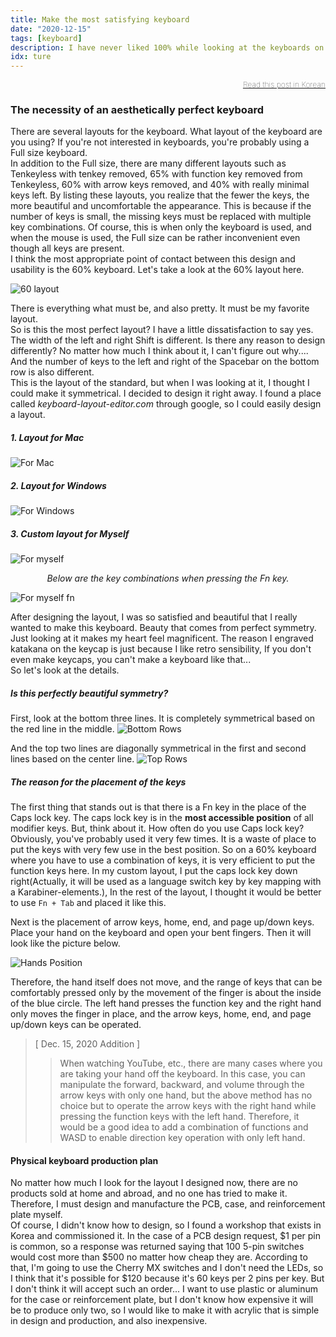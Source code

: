 ```yaml
---
title: Make the most satisfying keyboard
date: "2020-12-15"
tags: [keyboard]
description: I have never liked 100% while looking at the keyboards on the market. In the end, I decided to try making my own keyboard. And this is the first post logging the process.
idx: ture
---
```


<div style="text-align:right;font-size:0.875em;font-weight:100">

  [Read this post in Korean](./ko/)
</div>

### The necessity of an aesthetically perfect keyboard
There are several layouts for the keyboard. What layout of the keyboard are you using? If you're not interested in keyboards, you're probably using a Full size keyboard.  
In addition to the Full size, there are many different layouts such as Tenkeyless with tenkey removed, 65% with function key removed from Tenkeyless, 60% with arrow keys removed, and 40% with really minimal keys left. By listing these layouts, you realize that the fewer the keys, the more beautiful and uncomfortable the appearance. This is because if the number of keys is small, the missing keys must be replaced with multiple key combinations. Of course, this is when only the keyboard is used, and when the mouse is used, the Full size can be rather inconvenient even though all keys are present.  
I think the most appropriate point of contact between this design and usability is the 60% keyboard. Let's take a look at the 60% layout here.

![60 layout](./60-layout.png)

There is everything what must be, and also pretty. It must be my favorite layout.  
So is this the most perfect layout? I have a little dissatisfaction to say yes. The width of the left and right Shift is different. Is there any reason to design differently? No matter how much I think about it, I can't figure out why.... And the number of keys to the left and right of the Spacebar on the bottom row is also different.  
This is the layout of the standard, but when I was looking at it, I thought I could make it symmetrical. I decided to design it right away. I found a place called *keyboard-layout-editor.com* through google, so I could easily design a layout.

##### 1. Layout for Mac
![For Mac](./layout/formac.png)

##### 2. Layout for Windows
![For Windows](./layout/forwindows.png)

##### 3. Custom layout for Myself
![For myself](./layout/formyself.png)

<div style="text-align:center;font-style:italic;">Below are the key combinations when pressing the Fn key.</div>

![For myself fn](./layout/formyself-fn.png)

After designing the layout, I was so satisfied and beautiful that I really wanted to make this keyboard. Beauty that comes from perfect symmetry. Just looking at it makes my heart feel magnificent. The reason I engraved katakana on the keycap is just because I like retro sensibility, If you don't even make keycaps, you can't make a keyboard like that...  
So let's look at the details.

##### Is this perfectly beautiful symmetry?
<p>

First, look at the bottom three lines. It is completely symmetrical based on the red line in the middle.
![Bottom Rows](./layout/bottomrows.png)
</p>
<p>

And the top two lines are diagonally symmetrical in the first and second lines based on the center line.
![Top Rows](./layout/toprows.png)
</p>

##### The reason for the placement of the keys
The first thing that stands out is that there is a Fn key in the place of the Caps lock key. The caps lock key is in the **most accessible position** of all modifier keys. But, think about it. How often do you use Caps lock key? Obviously, you've probably used it very few times. It is a waste of place to put the keys with very few use in the best position. So on a 60% keyboard where you have to use a combination of keys, it is very efficient to put the function keys here. In my custom layout, I put the caps lock key down right(Actually, it will be used as a language switch key by key mapping with a Karabiner-elements.), In the rest of the layout, I thought it would be better to use `Fn + Tab` and placed it like this.

Next is the placement of arrow keys, home, end, and page up/down keys. Place your hand on the keyboard and open your bent fingers. Then it will look like the picture below.

![Hands Position](./hands-pos.png)

Therefore, the hand itself does not move, and the range of keys that can be comfortably pressed only by the movement of the finger is about the inside of the blue circle. The left hand presses the function key and the right hand only moves the finger in place, and the arrow keys, home, end, and page up/down keys can be operated.

>  [ Dec. 15, 2020 Addition ]
>> When watching YouTube, etc., there are many cases where you are taking your hand off the keyboard. In this case, you can manipulate the forward, backward, and volume through the arrow keys with only one hand, but the above method has no choice but to operate the arrow keys with the right hand while pressing the function keys with the left hand. Therefore, it would be a good idea to add a combination of functions and WASD to enable direction key operation with only left hand.

#### Physical keyboard production plan
No matter how much I look for the layout I designed now, there are no products sold at home and abroad, and no one has tried to make it. Therefore, I must design and manufacture the PCB, case, and reinforcement plate myself.  
Of course, I didn't know how to design, so I found a workshop that exists in Korea and commissioned it. In the case of a PCB design request, $1 per pin is common, so a response was returned saying that 100 5-pin switches would cost more than $500 no matter how cheap they are. 
According to that, I'm going to use the Cherry MX switches and I don't need the LEDs, so I think that it's possible for $120 because it's 60 keys per 2 pins per key. But I don't think it will accept such an order... I want to use plastic or aluminum for the case or reinforcement plate, but I don't know how expensive it will be to produce only two, so I would like to make it with acrylic that is simple in design and production, and also inexpensive.